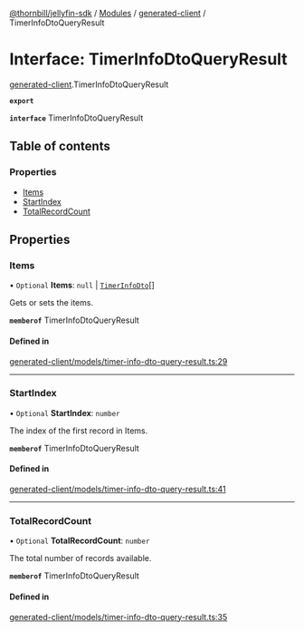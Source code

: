 [@thornbill/jellyfin-sdk](../README.md) / [Modules](../modules.md) / [generated-client](../modules/generated_client.md) / TimerInfoDtoQueryResult

# Interface: TimerInfoDtoQueryResult

[generated-client](../modules/generated_client.md).TimerInfoDtoQueryResult

**`export`**

**`interface`** TimerInfoDtoQueryResult

## Table of contents

### Properties

- [Items](generated_client.TimerInfoDtoQueryResult.md#items)
- [StartIndex](generated_client.TimerInfoDtoQueryResult.md#startindex)
- [TotalRecordCount](generated_client.TimerInfoDtoQueryResult.md#totalrecordcount)

## Properties

### Items

• `Optional` **Items**: ``null`` \| [`TimerInfoDto`](generated_client.TimerInfoDto.md)[]

Gets or sets the items.

**`memberof`** TimerInfoDtoQueryResult

#### Defined in

[generated-client/models/timer-info-dto-query-result.ts:29](https://github.com/thornbill/jellyfin-sdk-typescript/blob/21a118e/src/generated-client/models/timer-info-dto-query-result.ts#L29)

___

### StartIndex

• `Optional` **StartIndex**: `number`

The index of the first record in Items.

**`memberof`** TimerInfoDtoQueryResult

#### Defined in

[generated-client/models/timer-info-dto-query-result.ts:41](https://github.com/thornbill/jellyfin-sdk-typescript/blob/21a118e/src/generated-client/models/timer-info-dto-query-result.ts#L41)

___

### TotalRecordCount

• `Optional` **TotalRecordCount**: `number`

The total number of records available.

**`memberof`** TimerInfoDtoQueryResult

#### Defined in

[generated-client/models/timer-info-dto-query-result.ts:35](https://github.com/thornbill/jellyfin-sdk-typescript/blob/21a118e/src/generated-client/models/timer-info-dto-query-result.ts#L35)
